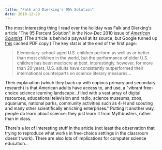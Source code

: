 ```yaml
---
title: "Falk and Dierking's 95% Solution"
date: 2010-12-28
---
```

The most interesting thing I read over the holiday was Falk and Dierking's article "The 95 Percent Solution" in the Nov-Dec 2010 issue of <a href="http://www.amsci.org"><em>American Scientist</em></a>. (The article is behind a paywall at its source, but Google turned up <a href="http://caise.insci.org/uploads/docs/FalkandDierking95perc.pdf">this</a> cached PDF copy.) The key stat is at the end of the first page:
<blockquote>Elementary-school-aged U.S. children perform as well as or better than most children in the world, but the performance of older U.S. children has been mediocre at best. Interestingly, however, for more than 20 years, U.S. adults have consistently outperformed their international counterparts on science literary measures…</blockquote>
Their explanation (which they back up with copious primary and secondary research) is that American adults have access to, and use, a "vibrant free-choice science learning landscape…filled with a vast array of digital resources, educational television and radio, science museums, zoos, aquariums, national parks, community activities such as 4-H and scouting and many other scientifically enriching enterprises." Putting it another way, people do learn about science: they just learn it from Mythbusters, rather than in class.

There's a lot of interesting stuff in the article (not least the observation that trying to reproduce what works in free-choice settings in the classroom doesn't work). There are also lots of implications for computer science education…
